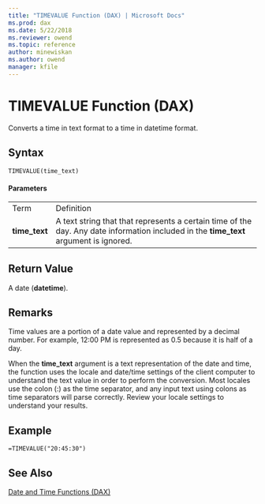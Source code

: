 ```yaml
---
title: "TIMEVALUE Function (DAX) | Microsoft Docs"
ms.prod: dax
ms.date: 5/22/2018
ms.reviewer: owend
ms.topic: reference
author: minewiskan
ms.author: owend
manager: kfile
---
```

# TIMEVALUE Function (DAX)
Converts a time in text format to a time in datetime format.  
  
## Syntax  
  
```  
TIMEVALUE(time_text)  
```  
  
#### Parameters  
  
|||  
|-|-|  
|Term|Definition|  
|**time_text**|A text string that that represents a certain time of the day. Any date information included in the **time_text** argument is ignored.|  
  
## Return Value  
A date (**datetime**).  
  
## Remarks  
Time values are a portion of a date value and represented by a decimal number. For example, 12:00 PM is represented as 0.5 because it is half of a day.  
  
When the **time_text** argument is a text representation of the date and time, the function uses the locale and date/time settings of the client computer to understand the text value in order to perform the conversion. Most locales use the colon (:) as the time separator, and any input text using colons as time separators will parse correctly. Review your locale settings to understand your results.  
  
## Example  
  
```  
=TIMEVALUE("20:45:30")  
```  
  
## See Also  
[Date and Time Functions &#40;DAX&#41;](date-and-time-functions-dax.md)  
  
